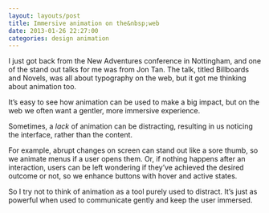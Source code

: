 ```yaml
---
layout: layouts/post 
title: Immersive animation on the&nbsp;web
date: 2013-01-26 22:27:00
categories: design animation
---
```


I just got back from the New Adventures conference in Nottingham, and one of the stand out talks for me was from Jon Tan. The talk, titled Billboards and Novels, was all about typography on the web, but it got me thinking about animation too.

<!--more-->

It&#8217;s easy to see how animation can be used to make a big impact, but on the web we often want a gentler, more immersive experience.

Sometimes, a *lack* of animation can be distracting, resulting in us noticing the interface, rather than the content.

For example, abrupt changes on screen can stand out like a sore thumb, so we animate menus if a user opens them. Or, if nothing happens after an interaction, users can be left wondering if they&#8217;ve achieved the desired outcome or not, so we enhance buttons with hover and active states.

So I try not to think of animation as a tool purely used to distract. It&#8217;s just as powerful when used to communicate gently and keep the user immersed.
